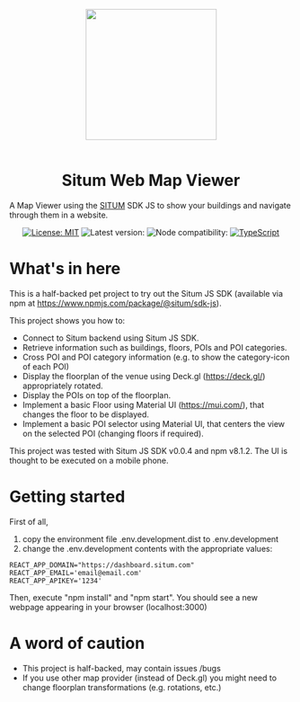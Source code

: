 <p align="center"> <img width="233" src="https://situm.com/wp-content/themes/situm/img/logo-situm.svg" style="margin-bottom:1rem" /> <h1 align="center">Situm Web Map Viewer</h1> </p>

<p align="center" style="text-align:center">

A Map Viewer using the [SITUM](https://www.situm.com/) SDK JS to show your buildings and navigate through them in a website.


</p>

<div align="center" style="text-align:center">

[![License: MIT](https://img.shields.io/badge/License-MIT-blue.svg)](https://opensource.org/licenses/MIT)
![Latest version:](https://img.shields.io/npm/v/@situm/sdk-js/latest)
![Node compatibility:](https://img.shields.io/node/v/@situm/sdk-js)
[![TypeScript](https://badges.frapsoft.com/typescript/code/typescript.svg?v=101)](https://github.com/ellerbrock/typescript-badges/)

</div>

# What's in here

This is a half-backed pet project to try out the Situm JS SDK (available via npm at https://www.npmjs.com/package/@situm/sdk-js).

This project shows you how to:
* Connect to Situm backend using Situm JS SDK.
* Retrieve information such as buildings, floors, POIs and POI categories.
* Cross POI and POI category information (e.g. to show the category-icon of each POI)
* Display the floorplan of the venue using Deck.gl (https://deck.gl/) appropriately rotated.
* Display the POIs on top of the floorplan.
* Implement a basic Floor using Material UI (https://mui.com/), that changes the floor to be displayed.
* Implement a basic POI selector using Material UI, that centers the view on the selected POI (changing floors if required).

This project was tested with Situm JS SDK v0.0.4 and npm v8.1.2. The UI is thought to be executed on a mobile phone.

# Getting started

First of all,
 1. copy the environment file .env.development.dist to .env.development
 2. change the .env.development contents with the appropriate values:

```
REACT_APP_DOMAIN="https://dashboard.situm.com"
REACT_APP_EMAIL='email@email.com'
REACT_APP_APIKEY='1234'
```

Then, execute "npm install" and "npm start". You should see a new webpage appearing in your browser (localhost:3000)

# A word of caution

* This project is half-backed, may contain issues /bugs
* If you use other map provider (instead of Deck.gl) you might need to change floorplan transformations (e.g. rotations, etc.)
